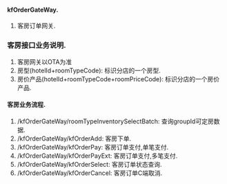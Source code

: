 #### kfOrderGateWay.
1. 客房订单网关.


### 客房接口业务说明.
1. 客房网关以OTA为准
1. 房型(hotelId+roomTypeCode): 标识分店的一个房型.
1. 房价产品(hotelId+roomTypeCode+roomPriceCode): 标识分店的一个房价产品.


#### 客房业务流程.
1. /kfOrderGateWay/roomTypeInventorySelectBatch:  查询groupId可定房数据.
1. /kfOrderGateWay/kfOrderAdd:          客房下单.
1. /kfOrderGateWay/kfOrderPay:          客房订单支付,单笔支付.
1. /kfOrderGateWay/kfOrderPayExt:       客房订单支付,多笔支付.
1. /kfOrderGateWay/kfOrderSelect:       客房订单状态查询.
1. /kfOrderGateWay/kfOrderCancel:       客房订单C端取消.